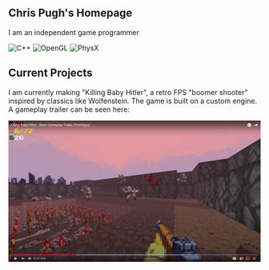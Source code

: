 ## Chris Pugh's Homepage

<!--
**VirtuosoChris/VirtuosoChris** is a ✨ _special_ ✨ repository because its `README.md` (this file) appears on your GitHub profile.

Here are some ideas to get you started:

- 🔭 I’m currently working on ...
- 🌱 I’m currently learning ...
- 👯 I’m looking to collaborate on ...
- 🤔 I’m looking for help with ...
- 💬 Ask me about ...
- 📫 How to reach me: ...
- 😄 Pronouns: ...
- ⚡ Fun fact: ...
-->

I am an independent game programmer 

<div display="flex">
  <img src="https://img.shields.io/badge/C++-gray?style=for-the-badge&logo=c%2B%2B&logoColor=%2361DAFB" alt="C++"/>
  <img src="https://img.shields.io/badge/3DGraphics-gray.svg?style=for-the-badge&logo=opengl&logoColor=%#5586A4FB" alt="OpenGL"/>
  <img src="https://img.shields.io/badge/PhysX-gray.svg?style=for-the-badge&logo=nvidia&logoColor=%76B900FB" alt="PhysX"/>
</div>

## Current Projects
I am currently making "Killing Baby Hitler", a retro FPS "boomer shooter" inspired by classics like Wolfenstein.  The game is built on a custom engine.
A gameplay trailer can be seen here: 

[<img src="./preview.jpg" width="512"/>](https://www.youtube.com/watch?v=QDfS3aJYwFk)
